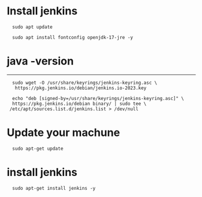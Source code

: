   # Install jenkins
      sudo apt update
    
      sudo apt install fontconfig openjdk-17-jre -y
  # java -version




---


      sudo wget -O /usr/share/keyrings/jenkins-keyring.asc \
       https://pkg.jenkins.io/debian/jenkins.io-2023.key

      echo "deb [signed-by=/usr/share/keyrings/jenkins-keyring.asc]" \
      https://pkg.jenkins.io/debian binary/ | sudo tee \
     /etc/apt/sources.list.d/jenkins.list > /dev/null

  # Update your machune
      sudo apt-get update

  # install jenkins
      sudo apt-get install jenkins -y
